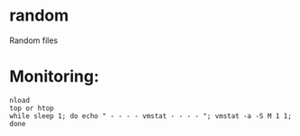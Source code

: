 # random
Random files

# Monitoring:
    nload
    top or htop
    while sleep 1; do echo " - - - - vmstat - - - - "; vmstat -a -S M 1 1; done
